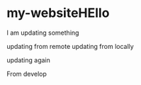 # my-websiteHEllo
I am updating something

updating from remote 
updating from locally


updating again

From develop 
